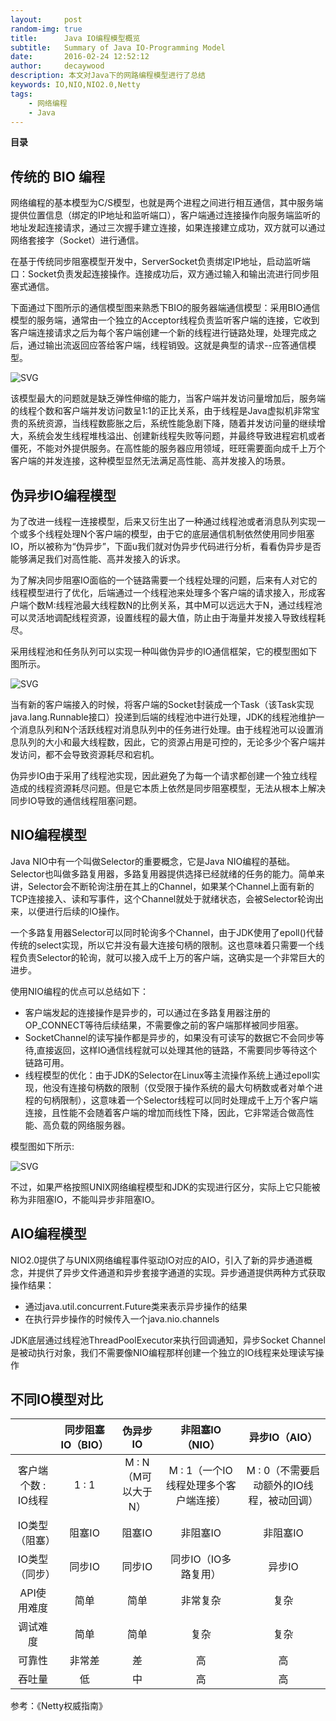 ```yaml
---
layout:     post
random-img: true
title:      Java IO编程模型概览
subtitle:   Summary of Java IO-Programming Model
date:       2016-02-24 12:52:12
author:     decaywood
description: 本文对Java下的网路编程模型进行了总结
keywords: IO,NIO,NIO2.0,Netty
tags:
    - 网络编程
    - Java
---
```


<b id="toc">目录</b>

## 传统的 BIO 编程

网络编程的基本模型为C/S模型，也就是两个进程之间进行相互通信，其中服务端提供位置信息（绑定的IP地址和监听端口），客户端通过连接操作向服务端监听的地址发起连接请求，通过三次握手建立连接，如果连接建立成功，双方就可以通过网络套接字（Socket）进行通信。

在基于传统同步阻塞模型开发中，ServerSocket负责绑定IP地址，启动监听端口：Socket负责发起连接操作。连接成功后，双方通过输入和输出流进行同步阻塞式通信。

下面通过下图所示的通信模型图来熟悉下BIO的服务器端通信模型：采用BIO通信模型的服务端，通常由一个独立的Acceptor线程负责监听客户端的连接，它收到客户端连接请求之后为每个客户端创建一个新的线程进行链路处理，处理完成之后，通过输出流返回应答给客户端，线程销毁。这就是典型的请求--应答通信模型。

<img src="{{site.cdnurl}}/img/post/2016/BIO-Model.svg" alt="SVG" style="background-color:white">

该模型最大的问题就是缺乏弹性伸缩的能力，当客户端并发访问量增加后，服务端的线程个数和客户端并发访问数呈1:1的正比关系，由于线程是Java虚拟机非常宝贵的系统资源，当线程数膨胀之后，系统性能急剧下降，随着并发访问量的继续增大，系统会发生线程堆栈溢出、创建新线程失败等问题，并最终导致进程宕机或者僵死，不能对外提供服务。在高性能的服务器应用领域，旺旺需要面向成千上万个客户端的并发连接，这种模型显然无法满足高性能、高并发接入的场景。

## 伪异步IO编程模型

为了改进一线程一连接模型，后来又衍生出了一种通过线程池或者消息队列实现一个或多个线程处理N个客户端的模型，由于它的底层通信机制依然使用同步阻塞IO，所以被称为“伪异步”，下面u我们就对伪异步代码进行分析，看看伪异步是否能够满足我们对高性能、高并发接入的诉求。

为了解决同步阻塞IO面临的一个链路需要一个线程处理的问题，后来有人对它的线程模型进行了优化，后端通过一个线程池来处理多个客户端的请求接入，形成客户端个数M:线程池最大线程数N的比例关系，其中M可以远远大于N，通过线程池可以灵活地调配线程资源，设置线程的最大值，防止由于海量并发接入导致线程耗尽。

采用线程池和任务队列可以实现一种叫做伪异步的IO通信框架，它的模型图如下图所示。

<img src="{{site.cdnurl}}/img/post/2016/Fake-BIO-Model.svg" alt="SVG" style="background-color:white">

当有新的客户端接入的时候，将客户端的Socket封装成一个Task（该Task实现java.lang.Runnable接口）投递到后端的线程池中进行处理，JDK的线程池维护一个消息队列和N个活跃线程对消息队列中的任务进行处理。由于线程池可以设置消息队列的大小和最大线程数，因此，它的资源占用是可控的，无论多少个客户端并发访问，都不会导致资源耗尽和宕机。

伪异步IO由于采用了线程池实现，因此避免了为每一个请求都创建一个独立线程造成的线程资源耗尽问题。但是它本质上依然是同步阻塞模型，无法从根本上解决同步IO导致的通信线程阻塞问题。

## NIO编程模型

Java NIO中有一个叫做Selector的重要概念，它是Java NIO编程的基础。Selector也叫做多路复用器，多路复用器提供选择已经就绪的任务的能力。简单来讲，Selector会不断轮询注册在其上的Channel，如果某个Channel上面有新的TCP连接接入、读和写事件，这个Channel就处于就绪状态，会被Selector轮询出来，以便进行后续的IO操作。

一个多路复用器Selector可以同时轮询多个Channel，由于JDK使用了epoll()代替传统的select实现，所以它并没有最大连接句柄的限制。这也意味着只需要一个线程负责Selector的轮询，就可以接入成千上万的客户端，这确实是一个非常巨大的进步。

使用NIO编程的优点可以总结如下：

* 客户端发起的连接操作是异步的，可以通过在多路复用器注册的OP_CONNECT等待后续结果，不需要像之前的客户端那样被同步阻塞。
* SocketChannel的读写操作都是异步的，如果没有可读写的数据它不会同步等待,直接返回，这样IO通信线程就可以处理其他的链路，不需要同步等待这个链路可用。
* 线程模型的优化：由于JDK的Selector在Linux等主流操作系统上通过epoll实现，他没有连接句柄数的限制（仅受限于操作系统的最大句柄数或者对单个进程的句柄限制），这意味着一个Selector线程可以同时处理成千上万个客户端连接，且性能不会随着客户端的增加而线性下降，因此，它非常适合做高性能、高负载的网络服务器。

模型图如下所示:

<img src="{{site.cdnurl}}/img/post/2016/NIO-Model.svg" alt="SVG" style="background-color:white">

不过，如果严格按照UNIX网络编程模型和JDK的实现进行区分，实际上它只能被称为非阻塞IO，不能叫异步非阻塞IO。

## AIO编程模型

NIO2.0提供了与UNIX网络编程事件驱动IO对应的AIO，引入了新的异步通道概念，并提供了异步文件通道和异步套接字通道的实现。异步通道提供两种方式获取操作结果：

* 通过java.util.concurrent.Future类来表示异步操作的结果
* 在执行异步操作的时候传入一个java.nio.channels

JDK底层通过线程池ThreadPoolExecutor来执行回调通知，异步Socket Channel是被动执行对象，我们不需要像NIO编程那样创建一个独立的IO线程来处理读写操作

## 不同IO模型对比

||同步阻塞IO（BIO）|伪异步IO|非阻塞IO（NIO）|异步IO（AIO）|
|:---:|:---:|:---:|:---:|:---:|
|客户端个数 : IO线程|1 : 1|M : N（M可以大于N）|M : 1（一个IO线程处理多个客户端连接）|M : 0（不需要启动额外的IO线程，被动回调）|
|IO类型（阻塞）|阻塞IO|阻塞IO|非阻塞IO|非阻塞IO|
|IO类型（同步）|同步IO|同步IO|同步IO（IO多路复用）|异步IO|
|API使用难度|简单|简单|非常复杂|复杂|
|调试难度|简单|简单|复杂|复杂|
|可靠性|非常差|差|高|高|
|吞吐量|低|中|高|高|


参考：《Netty权威指南》